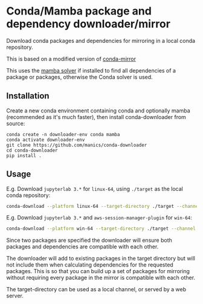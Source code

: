 # Conda/Mamba package and dependency downloader/mirror

Download conda packages and dependencies for mirroring in a local conda repository.

This is based on a modified version of [conda-mirror](https://github.com/conda-incubator/conda-mirror)

This uses the [mamba solver](https://github.com/mamba-org/mamba) if installed to find all dependencies of a package or packages, otherwise the Conda solver is used.

## Installation

Create a new conda environment containing conda and optionally mamba (recommended as it's much faster), then install conda-downloader from source:

```
conda create -n downloader-env conda mamba
conda activate downloader-env
git clone https://github.com/manics/conda-downloader
cd conda-downloader
pip install .
```

## Usage

E.g. Download `jupyterlab 3.*` for `linux-64`, using `./target` as the local conda repository:

```sh
conda-download --platform linux-64 --target-directory ./target --channel conda-forge jupyterlab=3
```

E.g. Download `jupyterlab 3.*` and `aws-session-manager-plugin` for `win-64`:

```sh
conda-download --platform win-64 --target-directory ./target --channel conda-forge jupyterlab=3 aws-session-manager-plugin
```

Since two packages are specified the downloader will ensure both packages and dependencies are compatible with each other.

The downloader will add to existing packages in the target directory but will not include them when calculating dependencies for the requested packages.
This is so that you can build up a set of packages for mirroring without requiring every package in the mirror is compatible with each other.

The target-directory can be used as a local channel, or served by a web server.

